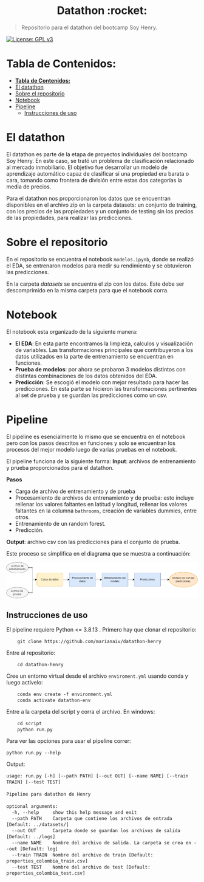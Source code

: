 <h1 align="center"> Datathon :rocket: </h1>

> Repositorio para el datathon del bootcamp Soy Henry.  

[![License: GPL v3](https://img.shields.io/badge/License-GPLv3-blue.svg)](https://www.gnu.org/licenses/gpl-3.0)

# **Tabla de Contenidos:**
- [**Tabla de Contenidos:**](#tabla-de-contenidos)
- [El datathon <a name="datathon"></a>](#el-datathon-)
- [Sobre el repositorio <a name="about_repo"></a>](#sobre-el-repositorio-)
- [Notebook <a name="notebook"></a>](#notebook-)
- [Pipeline <a name="pipeline"></a>](#pipeline-)
  - [Instrucciones de uso](#instrucciones-de-uso)


# El datathon <a name="datathon"></a>
El datathon es parte de la etapa de proyectos individuales del bootcamp Soy Henry. En este caso, se trató un problema de clasificación relacionado al mercado inmobiliario. El objetivo fue desarrollar un modelo de aprendizaje automático capaz de clasificar si una propiedad era barata o cara, tomando como frontera de división entre estas dos categorías la media de precios.

Para el datathon nos proporcionaron los datos que se encuentran disponibles en el archivo zip en la carpeta datasets: un conjunto de training, con los precios de las propiedades y un conjunto de testing sin los precios de las propiedades, para realizar las predicciones.

# Sobre el repositorio <a name="about_repo"></a>
En el repositorio se encuentra el notebook `modelos.ipynb`, donde se realizó el EDA, se entrenaron modelos para medir su rendimiento y se obtuvieron las predicciones.

En la carpeta *datasets* se encuentra el zip con los datos. Este debe ser descomprimido en la misma carpeta para que el notebook corra.

# Notebook <a name="notebook"></a>
El notebook esta organizado de la siguiente manera:
- **El EDA**: En esta parte encontramos la limpieza, calculos y visualización de variables. Las transformaciones principales que contribuyeron a los datos utilizados en la parte de entrenamiento se encuentran en funciones.
- **Prueba de modelos**: por ahora se probaron 3 modelos distintos con distintas combinaciones de los datos obtenidos del EDA.
- **Predicción**: Se escogió el modelo con mejor resultado para hacer las predicciones. En esta parte se hicieron las transformaciones pertinentes al set de prueba y se guardan las predicciones como un csv.

# Pipeline <a name="pipeline"></a>
El pipeline es esencialmente lo mismo que se encuentra en el notebook pero con los pasos descritos en funciones y solo se encuentran los procesos del mejor modelo luego de varias pruebas en el notebook. 

El pipeline funciona de la siguiente forma:
**Input**: archivos de entrenamiento y prueba proporcionados para el datathon.

**Pasos**
- Carga de archivo de entrenamiento y de prueba
- Procesamiento de archivos de entrenamiento y de prueba: esto incluye rellenar los valores faltantes en latitud y longitud, rellenar los valores faltantes en la columna `bathrooms`, creación de variables dummies, entre otros.
- Entrenamiento de un random forest.
- Predicción.
 
**Output**: archivo csv con las predicciones para el conjunto de prueba.

Este proceso se simplifica en el diagrama que se muestra a continuación:

<p align="center">
<img src="figures/datathon-pipeline.png"/>
</p>

## Instrucciones de uso
El pipeline requiere Python <= 3.8.13 . Primero hay que clonar el repositorio:

```
    git clone https://github.com/marianaiv/datathon-henry
```

Entre al repositorio:
```
    cd datathon-henry
```

Cree un entorno virtual desde el archivo `enviroment.yml` usando conda y luego activelo:
```
    conda env create -f environment.yml
    conda activate datathon-env
```

Entre a la carpeta del script y corra el archivo. En windows:
```
    cd script
    python run.py
```

Para ver las opciones para usar el pipeline correr:

```
python run.py --help
```
Output:
```
usage: run.py [-h] [--path PATH] [--out OUT] [--name NAME] [--train TRAIN] [--test TEST]

Pipeline para datathon de Henry

optional arguments:
  -h, --help     show this help message and exit
  --path PATH    Carpeta que contiene los archivos de entrada [Default: ../datasets/]
  --out OUT      Carpeta donde se guardan los archivos de salida [Default: ../logs]
  --name NAME    Nombre del archivo de salida. La carpeta se crea en --out [Default: log]
  --train TRAIN  Nombre del archivo de train [Default: properties_colombia_train.csv]
  --test TEST    Nombre del archivo de test [Default: properties_colombia_test.csv]
```